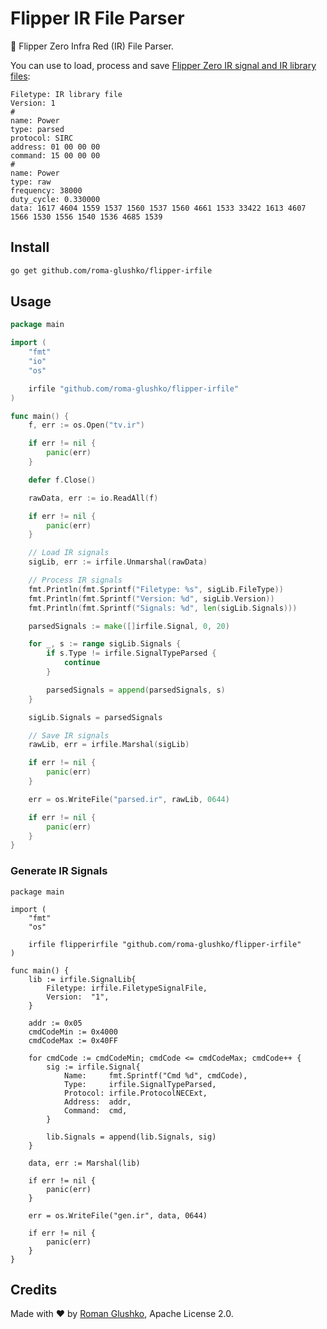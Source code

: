 # Flipper IR File Parser

🐬 Flipper Zero Infra Red (IR) File Parser. 

You can use to load, process and save [Flipper Zero IR signal and IR library files](https://github.com/jamisonderek/flipper-zero-tutorials/wiki/Infrared):

```text
Filetype: IR library file
Version: 1
#
name: Power
type: parsed
protocol: SIRC
address: 01 00 00 00
command: 15 00 00 00
#
name: Power
type: raw
frequency: 38000
duty_cycle: 0.330000
data: 1617 4604 1559 1537 1560 1537 1560 4661 1533 33422 1613 4607 1566 1530 1556 1540 1536 4685 1539
```

## Install

```sh
go get github.com/roma-glushko/flipper-irfile
```

## Usage

```go
package main

import (
	"fmt"
    "io"
    "os"

	irfile "github.com/roma-glushko/flipper-irfile"
)

func main() {
	f, err := os.Open("tv.ir")

	if err != nil {
		panic(err)
	}

	defer f.Close()

	rawData, err := io.ReadAll(f)

	if err != nil {
		panic(err)
	}

	// Load IR signals
	sigLib, err := irfile.Unmarshal(rawData)

	// Process IR signals
	fmt.Println(fmt.Sprintf("Filetype: %s", sigLib.FileType))
	fmt.Println(fmt.Sprintf("Version: %d", sigLib.Version))
	fmt.Println(fmt.Sprintf("Signals: %d", len(sigLib.Signals)))

	parsedSignals := make([]irfile.Signal, 0, 20)

	for _, s := range sigLib.Signals {
		if s.Type != irfile.SignalTypeParsed {
			continue
		}

		parsedSignals = append(parsedSignals, s)
	}

	sigLib.Signals = parsedSignals

	// Save IR signals
	rawLib, err = irfile.Marshal(sigLib)

	if err != nil {
		panic(err)
	}

	err = os.WriteFile("parsed.ir", rawLib, 0644)

	if err != nil {
		panic(err)
	}
}
```

### Generate IR Signals

```golang
package main

import (
	"fmt"
	"os"
	
	irfile flipperirfile "github.com/roma-glushko/flipper-irfile"
)

func main() {
    lib := irfile.SignalLib{
        Filetype: irfile.FiletypeSignalFile,
        Version:  "1",
    }

	addr := 0x05
	cmdCodeMin := 0x4000
	cmdCodeMax := 0x40FF
    
    for cmdCode := cmdCodeMin; cmdCode <= cmdCodeMax; cmdCode++ {
        sig := irfile.Signal{
            Name:     fmt.Sprintf("Cmd %d", cmdCode),
            Type:     irfile.SignalTypeParsed,
            Protocol: irfile.ProtocolNECExt,
            Address:  addr,
            Command:  cmd,
        }
		
        lib.Signals = append(lib.Signals, sig)
    }
        
    data, err := Marshal(lib)
    
    if err != nil {
        panic(err)
    }
    
    err = os.WriteFile("gen.ir", data, 0644)
    
    if err != nil {
        panic(err)
    }
}   
```

## Credits

Made with ❤️ by [Roman Glushko](https://github.com/roma-glushko), Apache License 2.0.
